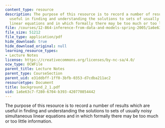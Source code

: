 ```yaml
---
content_type: resource
description: The purpose of this resource is to record a number of results which are
  useful in finding and understanding the solutions to sets of usually noisy simultaneous
  linear equations and in which formally there may be too much or too little information.
file: /courses/12-864-inference-from-data-and-models-spring-2005/1a6e63c7f2806704b393420770854442_background_2_1.pdf
file_size: 51212
file_type: application/pdf
hide_download: true
hide_download_original: null
learning_resource_types:
- Lecture Notes
license: https://creativecommons.org/licenses/by-nc-sa/4.0/
ocw_type: OCWFile
parent_title: Lecture Notes
parent_type: CourseSection
parent_uid: e31ddbff-1ff0-3bfb-0353-d7cdba211ac2
resourcetype: Document
title: background_2_1.pdf
uid: 1a6e63c7-f280-6704-b393-420770854442
---
```

The purpose of this resource is to record a number of results which are useful in finding and understanding the solutions to sets of usually noisy simultaneous linear equations and in which formally there may be too much or too little information.